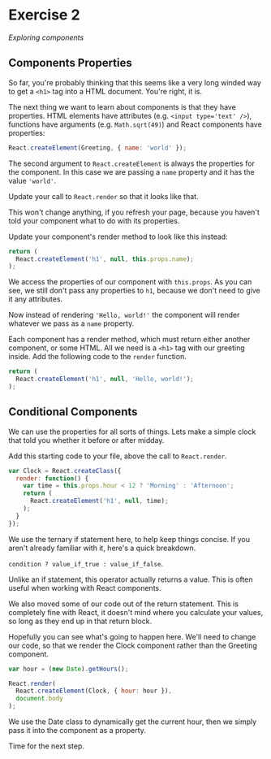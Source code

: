 # Exercise 2
_Exploring components_

## Components Properties
So far, you're probably thinking that this seems like a very long winded way to get a `<h1>` tag into a HTML document. You're right, it is.

The next thing we want to learn about components is that they have properties. HTML elements have attributes (e.g. `<input type='text' />`), functions have arguments (e.g. `Math.sqrt(49)`) and React components have properties:

```js
React.createElement(Greeting, { name: 'world' });
```

The second argument to `React.createElement` is always the properties for the component. In this case we are passing a `name` property and it has the value `'world'`.

Update your call to `React.render` so that it looks like that.

This won't change anything, if you refresh your page, because you haven't told your component what to do with its properties.

Update your component's render method to look like this instead:

```js
return (
  React.createElement('h1', null, this.props.name);
);
```

We access the properties of our component with `this.props`. As you can see, we still don't pass any properties to `h1`, because we don't need to give it any attributes.

Now instead of rendering `'Hello, world!'` the component will render whatever we pass as a `name` property.

Each component has a render method, which must return either another component, or some HTML. All we need is a `<h1>` tag with our greeting inside. Add the following code to the `render` function.

```js
return (
  React.createElement('h1', null, 'Hello, world!');
);
```

## Conditional Components
We can use the properties for all sorts of things. Lets make a simple clock that told you whether it before or after midday.

Add this starting code to your file, above the call to `React.render`.

```js
var Clock = React.createClass({
  render: function() {
    var time = this.props.hour < 12 ? 'Morning' : 'Afternoon';
    return (
      React.createElement('h1', null, time);
    );
  }
});
```

We use the ternary if statement here, to help keep things concise. If you aren't already familiar with it, here's a quick breakdown.

`condition ? value_if_true : value_if_false`.

Unlike an if statement, this operator actually returns a value. This is often useful when working with React components.

We also moved some of our code out of the return statement. This is completely fine with React, it doesn't mind where you calculate your values, so long as they end up in that return block.

Hopefully you can see what's going to happen here. We'll need to change our code, so that we render the Clock component rather than the Greeting component.

```js
var hour = (new Date).getHours();

React.render(
  React.createElement(Clock, { hour: hour }),
  document.body
);
```

We use the Date class to dynamically get the current hour, then we simply pass it into the component as a property.

Time for the next step.

